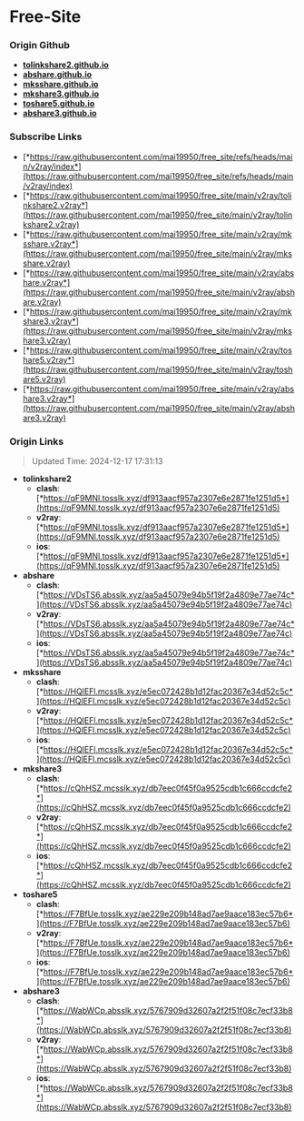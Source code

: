 # Free-Site

### Origin Github

- [**tolinkshare2.github.io**](https://github.com/tolinkshare2/tolinkshare2.github.io)
- [**abshare.github.io**](https://github.com/abshare/abshare.github.io)
- [**mksshare.github.io**](https://github.com/mksshare/mksshare.github.io)
- [**mkshare3.github.io**](https://github.com/mkshare3/mkshare3.github.io)
- [**toshare5.github.io**](https://github.com/toshare5/toshare5.github.io)
- [**abshare3.github.io**](https://github.com/abshare3/abshare3.github.io)

### Subscribe Links

- [*https://raw.githubusercontent.com/mai19950/free_site/refs/heads/main/v2ray/index*](https://raw.githubusercontent.com/mai19950/free_site/refs/heads/main/v2ray/index)
- [*https://raw.githubusercontent.com/mai19950/free_site/main/v2ray/tolinkshare2.v2ray*](https://raw.githubusercontent.com/mai19950/free_site/main/v2ray/tolinkshare2.v2ray)
- [*https://raw.githubusercontent.com/mai19950/free_site/main/v2ray/mksshare.v2ray*](https://raw.githubusercontent.com/mai19950/free_site/main/v2ray/mksshare.v2ray)
- [*https://raw.githubusercontent.com/mai19950/free_site/main/v2ray/abshare.v2ray*](https://raw.githubusercontent.com/mai19950/free_site/main/v2ray/abshare.v2ray)
- [*https://raw.githubusercontent.com/mai19950/free_site/main/v2ray/mkshare3.v2ray*](https://raw.githubusercontent.com/mai19950/free_site/main/v2ray/mkshare3.v2ray)
- [*https://raw.githubusercontent.com/mai19950/free_site/main/v2ray/toshare5.v2ray*](https://raw.githubusercontent.com/mai19950/free_site/main/v2ray/toshare5.v2ray)
- [*https://raw.githubusercontent.com/mai19950/free_site/main/v2ray/abshare3.v2ray*](https://raw.githubusercontent.com/mai19950/free_site/main/v2ray/abshare3.v2ray)

### Origin Links

> Updated Time: 2024-12-17 17:31:13

- **tolinkshare2**
  - **clash**: [*https://qF9MNl.tosslk.xyz/df913aacf957a2307e6e2871fe1251d5*](https://qF9MNl.tosslk.xyz/df913aacf957a2307e6e2871fe1251d5)
  - **v2ray**: [*https://qF9MNl.tosslk.xyz/df913aacf957a2307e6e2871fe1251d5*](https://qF9MNl.tosslk.xyz/df913aacf957a2307e6e2871fe1251d5)
  - **ios**: [*https://qF9MNl.tosslk.xyz/df913aacf957a2307e6e2871fe1251d5*](https://qF9MNl.tosslk.xyz/df913aacf957a2307e6e2871fe1251d5)
- **abshare**
  - **clash**: [*https://VDsTS6.absslk.xyz/aa5a45079e94b5f19f2a4809e77ae74c*](https://VDsTS6.absslk.xyz/aa5a45079e94b5f19f2a4809e77ae74c)
  - **v2ray**: [*https://VDsTS6.absslk.xyz/aa5a45079e94b5f19f2a4809e77ae74c*](https://VDsTS6.absslk.xyz/aa5a45079e94b5f19f2a4809e77ae74c)
  - **ios**: [*https://VDsTS6.absslk.xyz/aa5a45079e94b5f19f2a4809e77ae74c*](https://VDsTS6.absslk.xyz/aa5a45079e94b5f19f2a4809e77ae74c)
- **mksshare**
  - **clash**: [*https://HQlEFl.mcsslk.xyz/e5ec072428b1d12fac20367e34d52c5c*](https://HQlEFl.mcsslk.xyz/e5ec072428b1d12fac20367e34d52c5c)
  - **v2ray**: [*https://HQlEFl.mcsslk.xyz/e5ec072428b1d12fac20367e34d52c5c*](https://HQlEFl.mcsslk.xyz/e5ec072428b1d12fac20367e34d52c5c)
  - **ios**: [*https://HQlEFl.mcsslk.xyz/e5ec072428b1d12fac20367e34d52c5c*](https://HQlEFl.mcsslk.xyz/e5ec072428b1d12fac20367e34d52c5c)
- **mkshare3**
  - **clash**: [*https://cQhHSZ.mcsslk.xyz/db7eec0f45f0a9525cdb1c666ccdcfe2*](https://cQhHSZ.mcsslk.xyz/db7eec0f45f0a9525cdb1c666ccdcfe2)
  - **v2ray**: [*https://cQhHSZ.mcsslk.xyz/db7eec0f45f0a9525cdb1c666ccdcfe2*](https://cQhHSZ.mcsslk.xyz/db7eec0f45f0a9525cdb1c666ccdcfe2)
  - **ios**: [*https://cQhHSZ.mcsslk.xyz/db7eec0f45f0a9525cdb1c666ccdcfe2*](https://cQhHSZ.mcsslk.xyz/db7eec0f45f0a9525cdb1c666ccdcfe2)
- **toshare5**
  - **clash**: [*https://F7BfUe.tosslk.xyz/ae229e209b148ad7ae9aace183ec57b6*](https://F7BfUe.tosslk.xyz/ae229e209b148ad7ae9aace183ec57b6)
  - **v2ray**: [*https://F7BfUe.tosslk.xyz/ae229e209b148ad7ae9aace183ec57b6*](https://F7BfUe.tosslk.xyz/ae229e209b148ad7ae9aace183ec57b6)
  - **ios**: [*https://F7BfUe.tosslk.xyz/ae229e209b148ad7ae9aace183ec57b6*](https://F7BfUe.tosslk.xyz/ae229e209b148ad7ae9aace183ec57b6)
- **abshare3**
  - **clash**: [*https://WabWCp.absslk.xyz/5767909d32607a2f2f51f08c7ecf33b8*](https://WabWCp.absslk.xyz/5767909d32607a2f2f51f08c7ecf33b8)
  - **v2ray**: [*https://WabWCp.absslk.xyz/5767909d32607a2f2f51f08c7ecf33b8*](https://WabWCp.absslk.xyz/5767909d32607a2f2f51f08c7ecf33b8)
  - **ios**: [*https://WabWCp.absslk.xyz/5767909d32607a2f2f51f08c7ecf33b8*](https://WabWCp.absslk.xyz/5767909d32607a2f2f51f08c7ecf33b8)
